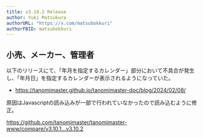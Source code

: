 ```yaml
---
title: v3.10.2 Release
author: Yuki Matsukura
authorURL: "https://x.com/matsubokkuri"
authorFBID: matsubokkuri
---
```


## 小売、メーカー、管理者

以下のリリースにて、「年月を指定するカレンダー」部分において不具合が発生し、「年月日」を指定するカレンダーが表示されるようになっていた。
- https://tanomimaster.github.io/tanomimaster-doc/blog/2024/02/08/


原因はJavascriptの読み込みが一部で行われていなかったので読み込むように修正。


https://github.com/tanomimaster/tanomimaster-www/compare/v3.10.1...v3.10.2


